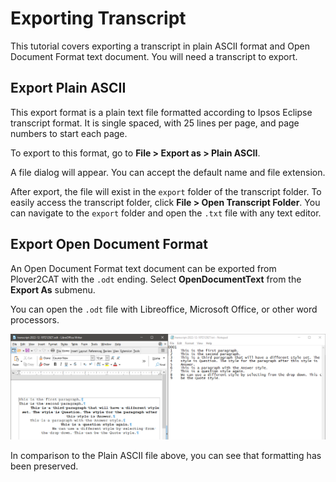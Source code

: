 # Exporting Transcript

This tutorial covers exporting a transcript in plain ASCII format and Open Document Format text document. You will need a transcript to export.

## Export Plain ASCII

This export format is a plain text file formatted according to Ipsos Eclipse transcript format. It is single spaced, with 25 lines per page, and page numbers to start each page. 

To export to this format, go to **File > Export as > Plain ASCII**.

A file dialog will appear. You can accept the default name and file extension.

After export, the file will exist in the `export` folder of the transcript folder. To easily access the transcript folder, click **File > Open Transcript Folder**. You can navigate to the `export` folder and open the `.txt` file with any text editor.

## Export Open Document Format

An Open Document Format text document can be exported from Plover2CAT with the `.odt` ending. Select **OpenDocumentText** from the **Export As** submenu.

You can open the `.odt` file with Libreoffice, Microsoft Office, or other word processors. 

![Compare export format](images/compareexport.png)

In comparison to the Plain ASCII file above, you can see that formatting has been preserved.
